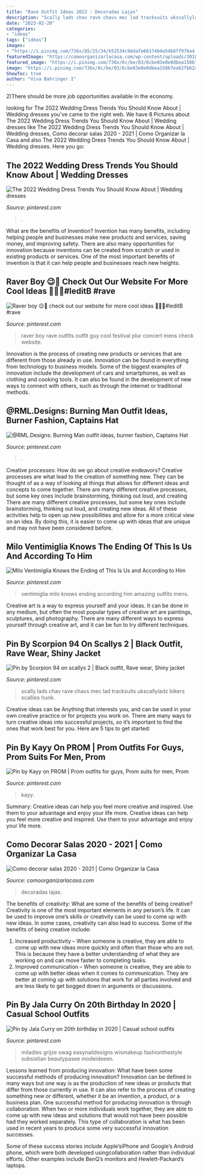 ```yaml
---
title: "Rave Outfit Ideas 2022 : Decoradas Lajas"
description: "Scally lads chav rave chavs mec lad tracksuits ukscallyladz bikers scallies hunk"
date: "2023-02-20"
categories:
- "ideas"
tags: ["ideas"]
images:
- "https://i.pinimg.com/736x/b5/25/34/b52534c9ddafe66174b4e54b8ff976a4.jpg"
featuredImage: "https://comoorganizarlacasa.com/wp-content/uploads/2018/01/fotos-de-como-decorar-la-sala-2020-2021-1-254x300.jpg"
featured_image: "https://i.pinimg.com/736x/6c/be/03/6cbe03e0e0dbea158b7ea62fb62ab0b3.jpg"
image: "https://i.pinimg.com/736x/6c/be/03/6cbe03e0e0dbea158b7ea62fb62ab0b3.jpg"
ShowToc: true
author: "Viva Bahringer I"
---
```



2)There should be more job opportunities available in the economy. 

	

		
looking for The 2022 Wedding Dress Trends You Should Know About | Wedding dresses you've came to the right web. We have 8 Pictures about The 2022 Wedding Dress Trends You Should Know About | Wedding dresses like The 2022 Wedding Dress Trends You Should Know About | Wedding dresses, Como decorar salas 2020 - 2021 | Como Organizar la Casa and also The 2022 Wedding Dress Trends You Should Know About | Wedding dresses. Here you go:
		
    
## The 2022 Wedding Dress Trends You Should Know About | Wedding Dresses

<img loading=lazy src="https://i.pinimg.com/736x/6c/be/03/6cbe03e0e0dbea158b7ea62fb62ab0b3.jpg" onerror="this.onerror=null;this.src='https://tse4.mm.bing.net/th?id=OIP.O2MKYzbm_J0u3O1LEXutugHaJ3&amp;pid=15.1';" alt="The 2022 Wedding Dress Trends You Should Know About | Wedding dresses">

_Source: pinterest.com_

>. 

	

What are the benefits of Invention?
Invention has many benefits, including helping people and businesses make new products and services, saving money, and improving safety. There are also many opportunities for innovation because inventions can be created from scratch or used in existing products or services. One of the most important benefits of invention is that it can help people and businesses reach new heights.

    
## Raver Boy 😉🤘 Check Out Our Website For More Cool Ideas 💋💋💋#leditB #rave

<img loading=lazy src="https://i.pinimg.com/736x/cb/a0/2d/cba02d5816dbf2e66d179c2e76fad2a6.jpg" onerror="this.onerror=null;this.src='https://tse2.mm.bing.net/th?id=OIP.IWjRptbOrLLgd-R01KnK8QHaJQ&amp;pid=15.1';" alt="Raver boy 😉🤘 check out our website for more cool ideas 💋💋💋#leditB #rave">

_Source: pinterest.com_

>raver boy rave outfits outfit guy cool festival plur concert mens check website. 

	

Innovation is the process of creating new products or services that are different from those already in use. Innovation can be found in everything from technology to business models. Some of the biggest examples of innovation include the development of cars and smartphones, as well as clothing and cooking tools. It can also be found in the development of new ways to connect with others, such as through the internet or traditional methods.

    
## @RML.Designs: Burning Man Outfit Ideas, Burner Fashion, Captains Hat

<img loading=lazy src="https://i.pinimg.com/736x/2e/a9/33/2ea933e854ce91fa36410fbe064eb935.jpg" onerror="this.onerror=null;this.src='https://tse1.mm.bing.net/th?id=OIP.LemCT6_jASNPFuFXE7OnzAHaNK&amp;pid=15.1';" alt="@RML.Designs: Burning Man outfit ideas, burner fashion, Captains Hat">

_Source: pinterest.com_

>. 

	

Creative processes: How do we go about creative endeavors?
Creative processes are what lead to the creation of something new. They can be thought of as a way of looking at things that allows for different ideas and concepts to come together. There are many different creative processes, but some key ones include brainstorming, thinking out loud, and creating 
There are many different creative processes, but some key ones include brainstorming, thinking out loud, and creating new ideas. All of these activities help to open up new possibilities and allow for a more critical view on an idea. By doing this, it is easier to come up with ideas that are unique and may not have been considered before.

    
## Milo Ventimiglia Knows The Ending Of This Is Us And According To Him

<img loading=lazy src="https://i.pinimg.com/originals/72/95/3c/72953c55456e1b4ac20e1ce147507cd3.jpg" onerror="this.onerror=null;this.src='https://tse3.mm.bing.net/th?id=OIP.hWLZFET9rx0JdLBDxefnkAHaLH&amp;pid=15.1';" alt="Milo Ventimiglia Knows the Ending of This Is Us and According to Him">

_Source: pinterest.com_

>ventimiglia milo knows ending according him amazing outfits mens. 

	

Creative art is a way to express yourself and your ideas. It can be done in any medium, but often the most popular types of creative art are paintings, sculptures, and photography. There are many different ways to express yourself through creative art, and it can be fun to try different techniques.

    
## Pin By Scorpion 94 On Scallys 2 | Black Outfit, Rave Wear, Shiny Jacket

<img loading=lazy src="https://i.pinimg.com/736x/31/97/2d/31972d5a981f039d8da4b457d8b8db6e.jpg" onerror="this.onerror=null;this.src='https://tse4.mm.bing.net/th?id=OIP.VIin8c6YNF_-odb4Bwcv3wHaNJ&amp;pid=15.1';" alt="Pin by Scorpion 94 on scallys 2 | Black outfit, Rave wear, Shiny jacket">

_Source: pinterest.com_

>scally lads chav rave chavs mec lad tracksuits ukscallyladz bikers scallies hunk. 

	

Creative ideas can be Anything that interests you, and can be used in your own creative practice or for projects you work on. There are many ways to turn creative ideas into successful projects, so it’s important to find the ones that work best for you. Here are 5 tips to get started: 

    
## Pin By Kayy On PROM | Prom Outfits For Guys, Prom Suits For Men, Prom

<img loading=lazy src="https://i.pinimg.com/736x/e5/2b/94/e52b946d9564173791419f10991a9995--prom-pinterest.jpg" onerror="this.onerror=null;this.src='https://tse3.mm.bing.net/th?id=OIP.Cd1sa2V0JQQ7ptDbtMJUrQHaIr&amp;pid=15.1';" alt="Pin by Kayy on PROM | Prom outfits for guys, Prom suits for men, Prom">

_Source: pinterest.com_

>kayy. 

	

Summary: Creative ideas can help you feel more creative and inspired. Use them to your advantage and enjoy your life more.
Creative ideas can help you feel more creative and inspired. Use them to your advantage and enjoy your life more.

    
## Como Decorar Salas 2020 - 2021 | Como Organizar La Casa

<img loading=lazy src="https://comoorganizarlacasa.com/wp-content/uploads/2018/01/fotos-de-como-decorar-la-sala-2020-2021-1-254x300.jpg" onerror="this.onerror=null;this.src='https://tse3.mm.bing.net/th?id=OIP.XM3VqCGc0DiMRU_Ov6_CTgAAAA&amp;pid=15.1';" alt="Como decorar salas 2020 - 2021 | Como Organizar la Casa">

_Source: comoorganizarlacasa.com_

>decoradas lajas. 

	

The benefits of creativity: What are some of the benefits of being creative?
Creativity is one of the most important elements in any person’s life. It can be used to improve one’s skills or creativity can be used to come up with new ideas. In some cases, creativity can also lead to success. Some of the benefits of being creative include: 
1. Increased productivity – When someone is creative, they are able to come up with new ideas more quickly and often than those who are not. This is because they have a better understanding of what they are working on and can move faster to completing tasks. 
2. Improved communication – When someone is creative, they are able to come up with better ideas when it comes to communication. They are better at coming up with solutions that work for all parties involved and are less likely to get bogged down in arguments or discussions. 

    
## Pin By Jala Curry On 20th Birthday In 2020 | Casual School Outfits

<img loading=lazy src="https://i.pinimg.com/736x/b5/25/34/b52534c9ddafe66174b4e54b8ff976a4.jpg" onerror="this.onerror=null;this.src='https://tse4.mm.bing.net/th?id=OIP.V0pn1x1Wv2ixq01OqB84zwHaKY&amp;pid=15.1';" alt="Pin by Jala Curry on 20th birthday in 2020 | Casual school outfits">

_Source: pinterest.com_

>miladies grijze swag easynaildesigns wismakeup fashionthestyle subsistian beautypasee modeideeen. 

	

Lessons learned from producing innovation: What have been some successful methods of producing innovation?
Innovation can be defined in many ways but one way is as the production of new ideas or products that differ from those currently in use. It can also refer to the process of creating something new or different, whether it be an invention, a product, or a business plan.
One successful method for producing innovation is through collaboration. When two or more individuals work together, they are able to come up with new ideas and solutions that would not have been possible had they worked separately. This type of collaboration is what has been used in recent years to produce some very successful innovation successes.

Some of these success stories include Apple’siPhone and Google’s Android phone, which were both developed usingcollaboration rather than individual efforts. Other examples include BenQ’s monitors and Hewlett-Packard’s laptops.

